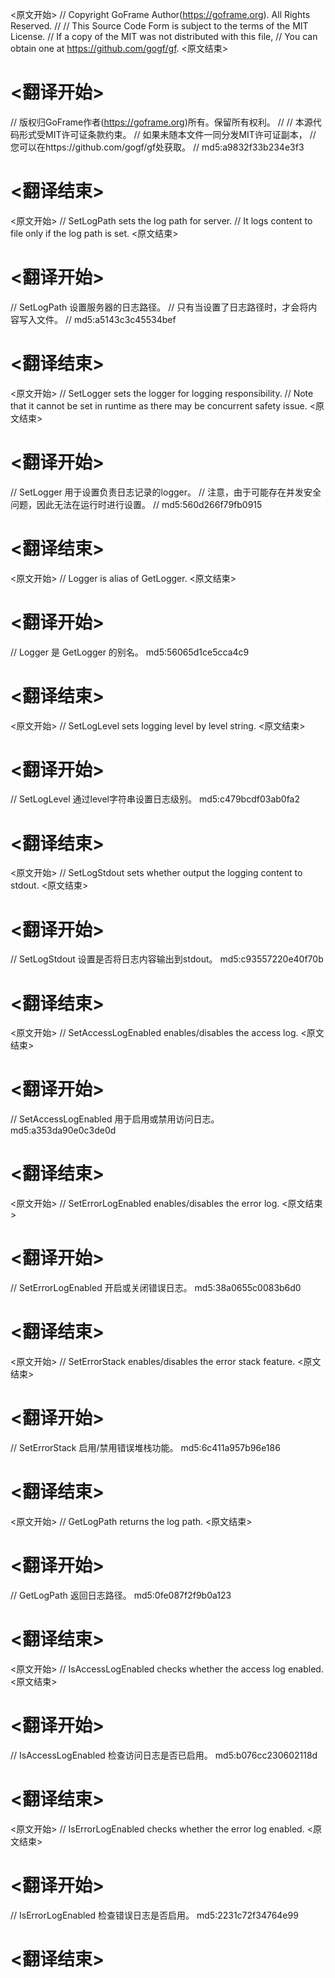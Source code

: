 
<原文开始>
// Copyright GoFrame Author(https://goframe.org). All Rights Reserved.
//
// This Source Code Form is subject to the terms of the MIT License.
// If a copy of the MIT was not distributed with this file,
// You can obtain one at https://github.com/gogf/gf.
<原文结束>

# <翻译开始>
// 版权归GoFrame作者(https://goframe.org)所有。保留所有权利。
//
// 本源代码形式受MIT许可证条款约束。
// 如果未随本文件一同分发MIT许可证副本，
// 您可以在https://github.com/gogf/gf处获取。
// md5:a9832f33b234e3f3
# <翻译结束>


<原文开始>
// SetLogPath sets the log path for server.
// It logs content to file only if the log path is set.
<原文结束>

# <翻译开始>
// SetLogPath 设置服务器的日志路径。
// 只有当设置了日志路径时，才会将内容写入文件。
// md5:a5143c3c45534bef
# <翻译结束>


<原文开始>
// SetLogger sets the logger for logging responsibility.
// Note that it cannot be set in runtime as there may be concurrent safety issue.
<原文结束>

# <翻译开始>
// SetLogger 用于设置负责日志记录的logger。
// 注意，由于可能存在并发安全问题，因此无法在运行时进行设置。
// md5:560d266f79fb0915
# <翻译结束>


<原文开始>
// Logger is alias of GetLogger.
<原文结束>

# <翻译开始>
// Logger 是 GetLogger 的别名。 md5:56065d1ce5cca4c9
# <翻译结束>


<原文开始>
// SetLogLevel sets logging level by level string.
<原文结束>

# <翻译开始>
// SetLogLevel 通过level字符串设置日志级别。 md5:c479bcdf03ab0fa2
# <翻译结束>


<原文开始>
// SetLogStdout sets whether output the logging content to stdout.
<原文结束>

# <翻译开始>
// SetLogStdout 设置是否将日志内容输出到stdout。 md5:c93557220e40f70b
# <翻译结束>


<原文开始>
// SetAccessLogEnabled enables/disables the access log.
<原文结束>

# <翻译开始>
// SetAccessLogEnabled 用于启用或禁用访问日志。 md5:a353da90e0c3de0d
# <翻译结束>


<原文开始>
// SetErrorLogEnabled enables/disables the error log.
<原文结束>

# <翻译开始>
// SetErrorLogEnabled 开启或关闭错误日志。 md5:38a0655c0083b6d0
# <翻译结束>


<原文开始>
// SetErrorStack enables/disables the error stack feature.
<原文结束>

# <翻译开始>
// SetErrorStack 启用/禁用错误堆栈功能。 md5:6c411a957b96e186
# <翻译结束>


<原文开始>
// GetLogPath returns the log path.
<原文结束>

# <翻译开始>
// GetLogPath 返回日志路径。 md5:0fe087f2f9b0a123
# <翻译结束>


<原文开始>
// IsAccessLogEnabled checks whether the access log enabled.
<原文结束>

# <翻译开始>
// IsAccessLogEnabled 检查访问日志是否已启用。 md5:b076cc230602118d
# <翻译结束>


<原文开始>
// IsErrorLogEnabled checks whether the error log enabled.
<原文结束>

# <翻译开始>
// IsErrorLogEnabled 检查错误日志是否启用。 md5:2231c72f34764e99
# <翻译结束>

